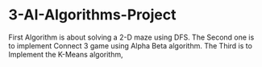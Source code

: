 # 3-AI-Algorithms-Project


First Algorithm is about solving a 2-D maze using DFS.
The Second one is to implement Connect 3 game using Alpha Beta algorithm.
The Third is to Implement the K-Means algorithm,

 
